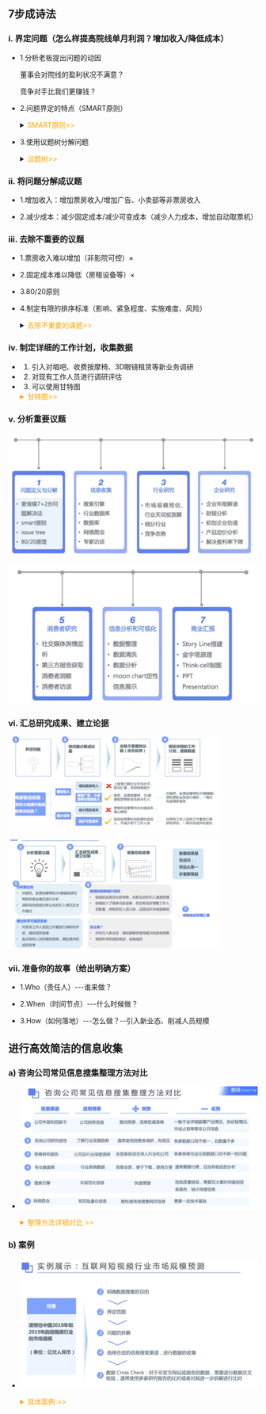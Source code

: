
## 7步成诗法
### i.	界定问题（怎么样提高院线单月利润？增加收入/降低成本）
    
- 1.分析老板提出问题的动因

    董事会对院线的盈利状况不满意？

    竞争对手比我们更赚钱？

- 2.问题界定的特点（SMART原则）

    <details>
    <summary><span style="color: orange;">SMART原则>></summary>

    - ![alt text](_media_商业分析/问题转变为行动/问题界定的特点1.png)
    - ![alt text](_media_商业分析/问题转变为行动/问题界定的特点2.png )

    </details>

       
- 3.使用议题树分解问题

    <details>
    <summary><span style="color: orange;">议题树>></summary>

    ![alt text](_media_商业分析/问题转变为行动/议题书分解问题1.png ":size=50%")  

    ![alt text](_media_商业分析/问题转变为行动/议题树分解问题2.png ":size=50%")

    ![alt text](_media_商业分析/问题转变为行动/议题树分解问题3.png ":size=50%")

    ![alt text](_media_商业分析/问题转变为行动/议题树分解问题4.png ":size=50%")

    ![alt text](_media_商业分析/问题转变为行动/议题树分解问题5.png ":size=50%")

    ![alt text](_media_商业分析/问题转变为行动/议题树分解问题6.png ":size=50%")

    ![alt text](_media_商业分析/问题转变为行动/议题树分解问题7.png ":size=50%") 
    </details>

### ii.	将问题分解成议题

- 1.增加收入：增加票房收入/增加广告、小卖部等非票房收入

- 2.减少成本：减少固定成本/减少可变成本（减少人力成本，增加自动取票机）

    

### iii.	去除不重要的议题

- 1.票房收入难以增加（非影院可控）×

- 2.固定成本难以降低（房租设备等）×

- 3.80/20原则

- 4.制定有限的排序标准（影响、紧急程度、实施难度、风险）

    <details>

    <summary><span style="color: orange;">去除不重要的课题>></span></summary>

    ![alt text](_media_商业分析/问题转变为行动/去除不重要的问题1.png)

    ![alt text](_media_商业分析/问题转变为行动/去除不重要的问题2.png)

    </details>
 
### iv.	制定详细的工作计划，收集数据

- 1.	引入对唱吧、收费按摩椅、3D眼镜租赁等新业务调研

- 2.	对现有工作人员进行调研评估
        
- 3.	可以使用甘特图
    <details>
    <summary style=" color: orange;">甘特图>><span></summary>

    ![alt text](_media_商业分析/问题转变为行动/制定详细的工作计划1.png)

    ![alt text](_media_商业分析/问题转变为行动/制定详细的工作计划2.png)
    </details>
 
### v.	分析重要议题

![alt text](_media_商业分析/问题转变为行动/分析重要议题1.png)

![alt text](_media_商业分析/问题转变为行动/分析重要议题2.png)
 
### vi.	汇总研究成果、建立论据

![alt text](_media_商业分析/问题转变为行动/准备你的故事1.png)

![alt text](_media_商业分析/问题转变为行动/准备你的故事2.png)

### vii. 准备你的故事（给出明确方案）

- 1.Who（责任人）---谁来做？

- 2.When（时间节点）---什么时候做？

- 3.How（如何落地）---怎么做？--引入新业态、削减人员规模
 
 


## 进行高效简洁的信息收集
### a)	咨询公司常见信息搜集整理方法对比

- ![alt text](_media_商业分析/问题转变为行动/咨询公司常见信息搜集整理方法对比1.png)

    <details>
    <summary style=" color: orange;">整理方法详细对比 >></summary>
    
    ![alt text](_media_商业分析/问题转变为行动/咨询公司常见信息搜集整理方法对比2.png)
    ![alt text](_media_商业分析/问题转变为行动/咨询公司常见信息搜集整理方法对比3.png)
    ![alt text](_media_商业分析/问题转变为行动/咨询公司常见信息搜集整理方法对比4.png) 
    ![alt text](_media_商业分析/问题转变为行动/咨询公司常见信息搜集整理方法对比5.png) 
    ![alt text](_media_商业分析/问题转变为行动/咨询公司常见信息搜集整理方法对比6.png)
    ![alt text](_media_商业分析/问题转变为行动/咨询公司常见信息搜集整理方法对比7.png)
    ![alt text](_media_商业分析/问题转变为行动/咨询公司常见信息搜集整理方法对比8.png)
    ![alt text](_media_商业分析/问题转变为行动/咨询公司常见信息搜集整理方法对比9.png)
    ![alt text](_media_商业分析/问题转变为行动/咨询公司常见信息搜集整理方法对比10.png)
    ![alt text](_media_商业分析/问题转变为行动/咨询公司常见信息搜集整理方法对比11.png)
    ![alt text](_media_商业分析/问题转变为行动/咨询公司常见信息搜集整理方法对比12.png)
    ![alt text](_media_商业分析/问题转变为行动/咨询公司常见信息搜集整理方法对比13.png)
    ![alt text](_media_商业分析/问题转变为行动/咨询公司常见信息搜集整理方法对比14.png)
    ![alt text](_media_商业分析/问题转变为行动/咨询公司常见信息搜集整理方法对比15.png)
    </details>

### b)	案例
- ![alt text](_media_商业分析/问题转变为行动/案例1.png)

    <details>
    <summary style=" color: orange;">具体案例 >></summary>


    ![alt text](_media_商业分析/问题转变为行动/案例2.png)
    ![alt text](_media_商业分析/问题转变为行动/案例3.png) 
    ![alt text](_media_商业分析/问题转变为行动/案例4.png) 
    ![alt text](_media_商业分析/问题转变为行动/案例5.png) 
    ![alt text](_media_商业分析/问题转变为行动/案例6.png) 
    ![alt text](_media_商业分析/问题转变为行动/案例7.png) 
    
    </details>
